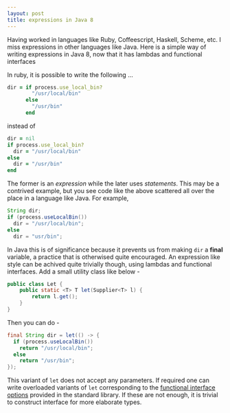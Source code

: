 ```yaml
---
layout: post
title: expressions in Java 8
---
```


Having worked in languages like Ruby, Coffeescript, Haskell, Scheme, etc. I miss expressions in other languages like Java.
Here is a simple way of writing expressions in Java 8, now that it has lambdas and functional interfaces

<!-- more -->

In ruby, it is possible to write the following ...

```ruby
dir = if process.use_local_bin?
        "/usr/local/bin"
      else
        "/usr/bin"
      end
```

instead of

```ruby
dir = nil
if process.use_local_bin?
  dir = "/usr/local/bin"
else
  dir = "/usr/bin"
end
```
The former is an _expression_ while the later uses _statements_.
This may be a contrived example, but you see code like the above scattered
all over the place in a language like Java. For example,

```java
String dir;
if (process.useLocalBin())
  dir = "/usr/local/bin";
else
  dir = "usr/bin";
```

In Java this is of significance because it prevents us from making `dir` a **final** variable, a practice that is 
otherwised quite encouraged.
An expression like style can be achived quite trivially though, using lambdas and functional interfaces.
Add a small utility class like below -

```java
public class Let {
    public static <T> T let(Supplier<T> l) {
        return l.get();
    }
}
```
Then you can do -

```java
final String dir = let(() -> {
  if (process.useLocalBin())
    return "/usr/local/bin";
  else
    return "/usr/bin";
});
```

This variant of `let` does not accept any parameters. If required one can write overloaded variants of `let` corresponding to
the [functional interface options](https://docs.oracle.com/javase/8/docs/api/java/util/function/package-summary.html) provided in the standard library.
If these are not enough, it is trivial to construct interface for more elaborate types.
